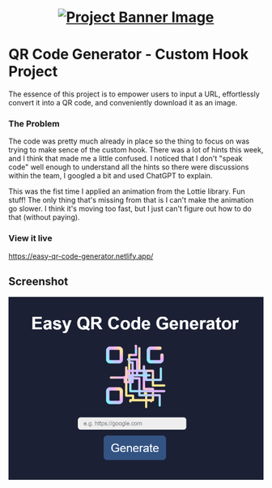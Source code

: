 <h1 align="center">
  <a href="">
    <img src="/src/assets/custom-hooks.svg" alt="Project Banner Image">
  </a>
</h1>

# QR Code Generator - Custom Hook Project

The essence of this project is to empower users to input a URL, effortlessly convert it into a QR code, and conveniently download it as an image.

### The Problem

The code was pretty much already in place so the thing to focus on was trying to make sence of the custom hook. There was a lot of hints this week, and I think that made me a little confused. I noticed that I don't "speak code" well enough to understand all the hints so there were discussions within the team, I googled a bit and used ChatGPT to explain.

This was the fist time I applied an animation from the Lottie library. Fun stuff! The only thing that's missing from that is I can't make the animation go slower. I think it's moving too fast, but I just can't figure out how to do that (without paying).

### View it live

https://easy-qr-code-generator.netlify.app/

## Screenshot

<a href="">
   <img src="src/assets/qr-code.png" alt="Preview of the QR-code generator.">
  </a>
